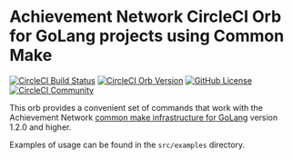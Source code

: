 # Achievement Network CircleCI Orb for GoLang projects using Common Make

[![CircleCI Build Status](https://circleci.com/gh/AchievementNetwork/go-orb.svg?style=shield "CircleCI Build Status")](https://circleci.com/gh/AchievementNetwork/go-orb) [![CircleCI Orb Version](https://img.shields.io/badge/endpoint.svg?url=https://badges.circleci.io/orb/achievementnetwork/go)](https://circleci.com/orbs/registry/orb/achievementnetwork/go) [![GitHub License](https://img.shields.io/badge/license-MIT-lightgrey.svg)](https://raw.githubusercontent.com/AchievementNetwork/go-orb/master/LICENSE) [![CircleCI Community](https://img.shields.io/badge/community-CircleCI%20Discuss-343434.svg)](https://discuss.circleci.com/c/ecosystem/orbs)

This orb provides a convenient set of commands that work with the Achievement Network
[common make infrastructure for GoLang](https://github.com/AchievementNetwork/common-make) version 1.2.0 and higher.

Examples of usage can be found in the `src/examples` directory.
